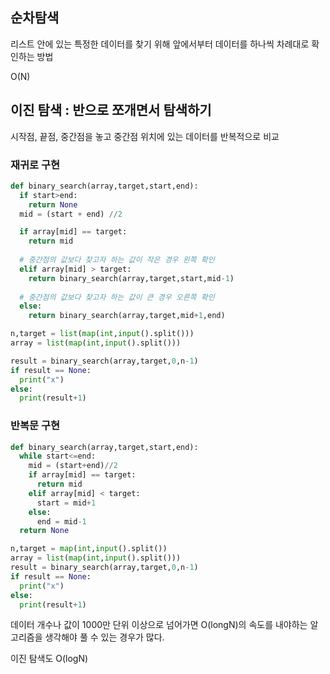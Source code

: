 ## 순차탐색

리스트 안에 있는 특정한 데이터를 찾기 위해 앞에서부터 데이터를 하나씩 차례대로 확인하는 방법

O(N)



## 이진 탐색 : 반으로 쪼개면서 탐색하기

시작점, 끝점, 중간점을 놓고 중간점 위치에 있는 데이터를 반복적으로 비교

### 재귀로 구현

```python
def binary_search(array,target,start,end):
  if start>end:
    return None
  mid = (start + end) //2 

  if array[mid] == target:
    return mid
  
  # 중간점의 값보다 찾고자 하는 값이 작은 경우 왼쪽 확인
  elif array[mid] > target:
    return binary_search(array,target,start,mid-1)
  
  # 중간점의 값보다 찾고자 하는 값이 큰 경우 오른쪽 확인
  else:
    return binary_search(array,target,mid+1,end)

n,target = list(map(int,input().split()))
array = list(map(int,input().split()))

result = binary_search(array,target,0,n-1)
if result == None:
  print("x")
else:
  print(result+1)

```

### 반복문 구현 

```python
def binary_search(array,target,start,end):
  while start<=end:
    mid = (start+end)//2
    if array[mid] == target:
      return mid
    elif array[mid] < target:
      start = mid+1
    else:
      end = mid-1
  return None

n,target = map(int,input().split())
array = list(map(int,input().split()))
result = binary_search(array,target,0,n-1)
if result == None:
  print("x")
else:
  print(result+1)

```

데이터 개수나 값이 1000만 단위 이상으로 넘어가면 O(longN)의 속도를 내야하는 알고리즘을 생각해야 풀 수 있는 경우가 많다. 

이진 탐색도 O(logN)
